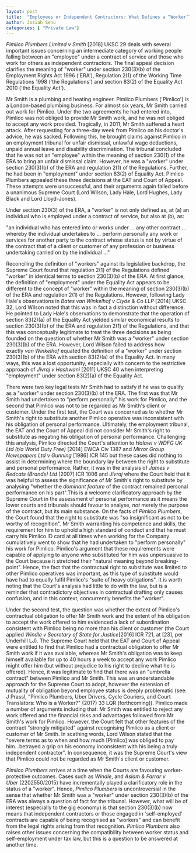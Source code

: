 ```yaml
---
layout: post
title:  "Employees or Independent Contractors: What Defines a “Worker”?"
author: Josiah Senu
categories: [ "Private Law"]
---
```


*Pimlico Plumbers Limited v Smith* [2018] UKSC 29 deals with several important issues concerning an intermediate category of working people falling between an "employee" under a contract of service and those who work for others as independent contractors. The final appeal decision clarifies the meaning of "worker" under section 230(3)(b) of the Employment Rights Act 1996 ('ERA'), Regulation 2(1) of the Working Time Regulations 1998 ('the Regulations') and section 83(2) of the Equality Act 2010 ('the Equality Act').

Mr Smith is a plumbing and heating engineer. Pimlico Plumbers ('Pimlico') is a London-based plumbing business. For almost six years, Mr Smith carried out work for Pimlico. Under the two agreements he had entered into, Pimlico was not obliged to provide Mr Smith work, and he was not obliged to accept any work provided. Tragically, in 2011, Mr Smith suffered a heart attack. After requesting for a three-day week from Pimlico on his doctor's advice, he was sacked. Following this, he brought claims against Pimlico in an employment tribunal for unfair dismissal, unlawful wage deductions, unpaid annual leave and disability discrimination. The tribunal concluded that he was not an "employee" within the meaning of section 230(1) of the ERA to bring an unfair dismissal claim. However, he was a "worker" under section 230(3)(b) of the ERA and regulation 2(1) of the Regulations. Further, he had been in "employment" under section 83(2) of Equality Act. Pimlico Plumbers appealed these three decisions at the EAT and Court of Appeal. These attempts were unsuccessful, and their arguments again failed before a unanimous Supreme Court (Lord Wilson, Lady Hale, Lord Hughes, Lady Black and Lord Lloyd-Jones).

Under section 230(3) of the ERA, a "worker" is not only defined as, at (a) an individual who is employed under a contract of service, but also at (b), as:

"an individual who has entered into or works under ... any other contract ... whereby the individual undertakes to ... perform personally any work or services for another party to the contract whose status is not by virtue of the contract that of a client or customer of any profession or business undertaking carried on by the individual ..."

Reconciling the definition of "workers" against its legislative backdrop, the Supreme Court found that regulation 2(1) of the Regulations defined "worker" in identical terms to section 230(3)(b) of the ERA. At first glance, the definition of "employment" under the Equality Act appears to be different to the concept of "worker" within the meaning of section 230(3)(b) of the ERA and regulation 2(1) of the Regulations. However, following Lady Hale's observations in *Bates van Winkelhof v Clyde & Co LLP* [2014] UKSC 32, Lord Wilson noted that this was in fact a distinction without difference. He pointed to Lady Hale's observations to demonstrate that the operation of section 83(2)(a) of the Equality Act yielded similar economical results to section 230(3)(b) of the ERA and regulation 2(1) of the Regulations, and that this was conceptually legitimate to treat the three decisions as being founded on the question of whether Mr Smith was a "worker" under section 230(3)(b) of the ERA. However, Lord Wilson failed to address how exactly *van Winkelhof* equated the definition of a "worker" under section 230(3)(b) of the ERA with section 83(2)(a) of the Equality Act. In many ways, this was a lost opportunity, especially with concern to the restrictive approach of *Jivraj v Hashwani* [2011] UKSC 40 when interpreting "employment" under section 83(2)(a) of the Equality Act.

There were two key legal tests Mr Smith had to satisfy if he was to qualify as a "worker" under section 230(3)(b) of the ERA. The first was that Mr Smith had undertaken to "perform personally" his work for Pimlico, and the second that Pimlico was not to be regarded as Mr Smith's client or customer. Under the first test, the Court was concerned as to whether Mr Smith's right to substitute another Pimlico operative was inconsistent with his obligation of personal performance. Ultimately, the employment tribunal, the EAT and the Court of Appeal did not consider Mr Smith's right to substitute as negating his obligation of personal performance. Challenging this analysis, Pimlico directed the Court's attention to *Halawi v WDFG UK Ltd (t/a World Duty Free)* [2014] EWCA Civ 1387 and *Mirror Group Newspapers Ltd v Gunning* [1986] ICR 145 but these cases did nothing to assist in determining where the boundary lay between the right to substitute and personal performance. Rather, it was in the analysis of *James v Redcats (Brands) Ltd* [2007] ICR 1006 and *Jivraj* where the Court held that it was helpful to assess the significance of Mr Smith's right to substitute by analysing "whether the *dominant feature* of the contract remained personal performance on his part".This is a welcome clarificatory approach by the Supreme Court in the assessment of personal performance as it means the lower courts and tribunals should favour to analyse, *not* merely the purpose of the contract, but its main substance. On the facts of *Pimlico Plumbers*, the Court found that the right to substitute was "so insignificant as not to be worthy of recognition". Mr Smith warranting his competence and skills, the requirement for him to uphold a high standard of conduct and that he must carry his Pimlico ID card at all times when working for the Company cumulatively went to show that he had undertaken to "perform personally" his work for Pimlico. Pimlico's argument that these requirements were capable of applying to anyone who substituted for him was unpersuasive to the Court because it stretched their "natural meaning beyond breaking-point". Hence, the fact that the contractual right to substitute was limited to other Pimlico operatives was important, as this type of substitute would have had to equally fulfil Pimlico's "suite of heavy obligations". It is worth noting that the Court's analysis had little to do with the law, but is a reminder that contradictory objectives in contractual drafting only causes confusion, and in this context, concurrently benefits the "worker".

Under the second test, the question was whether the extent of Pimlico's contractual obligation to offer Mr Smith work and the extent of his obligation to accept the work offered to him evidenced a lack of subordination consistent with Pimlico being no more than his client or customer (the Court applied *Windle v Secretary of State for Justice*[2016] ICR 721, at [23], per Underhill LJ). The Supreme Court held that the EAT and Court of Appeal were entitled to find that Pimlico had a contractual obligation to offer Mr Smith work if it was available, whereas Mr Smith's obligation was to keep himself available for up to 40 hours a week to accept any work Pimlico might offer him (but without prejudice to his right to decline what he is offered). Hence, it was legitimate to find that there was an "umbrella contract" between Pimlico and Mr Smith. This was an understandable approach for the Supreme Court to adopt, however the extension of mutuality of obligation beyond employee status is deeply problematic (see: J Prassl, "Pimlico Plumbers, Uber Drivers, Cycle Couriers, and Court Translators: Who is a Worker?" (2017) 33 LQR (forthcoming)). Pimlico made a number of arguments including that: Mr Smith was entitled to reject any work offered and the financial risks and advantages followed from Mr Smith's work for Pimlico. However, the Court felt that other features of the contract "strongly mitigated" against recognising Pimlico as a client or customer of Mr Smith. In scathing words, Lord Wilson stated that the "severe terms as to when and how much [Pimlico] was obliged to pay him...betrayed a grip on his economy inconsistent with his being a truly independent contractor". In consequence, it was the Supreme Court's view that Pimlico could not be regarded as Mr Smith's client or customer.

*Pimlico Plumbers* arrives at a time when the Courts are favouring worker-protective outcomes. Cases such as *Windle*, and *Aslam & Farrar v Uber* (2202550/2015) have incrementally played a clarificatory role in the status of a "worker". Hence, *Pimlico Plumbers* is uncontroversial in the sense that whether Mr Smith was a "worker" under section 230(3)(b) of the ERA was always a question of fact for the tribunal. However, what will be of interest (especially to the gig economy) is that section 230(3)(b) now means that independent contractors or those engaged in 'self-employed' contracts are capable of being recognised as "workers" and can benefit from the legal rights arising from that recognition. *Pimlico Plumbers* also raises other issues concerning the compatibility between worker status and self-employment under tax law, but this is a question to be answered at another time.

